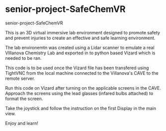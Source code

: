# senior-project-SafeChemVR
senior-project-SafeChemVR

This is an 3D virtual immersive lab environment designed to promote safety and prevent injuries to create an effective and safe learning environment.

The lab environemtn was created using a Lidar scanner to emulate a real VIllanova Chemistry Lab and exported in to python based Vizard which is needed to be ran.

This code is to be used once the Vizard file has been transfered using TightVNC from the local machine connected to the Villanova's CAVE to the remote server.

Run this code on Vizard after turning on the applicable screens in the CAVE. Approach the screens using the lead glasses (infared bulbs attached) to format the screen.

Take the joystick and follow the instruction on the first Display in the main view.

Enjoy and learn!

